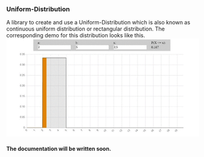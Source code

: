 ### Uniform-Distribution
A library to create and use a Uniform-Distribution which is also known as continuous uniform distribution or rectangular distribution.
The corresponding demo for this distribution looks like this.
![Log-Normal-Distribution](/doc/media/uniform_distribution.gif)
#### The documentation will be written soon.